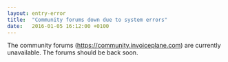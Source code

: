 ```yaml
---
layout: entry-error
title:  "Community forums down due to system errors"
date:   2016-01-05 16:12:00 +0100
---
```

The community forums (https://community.invoiceplane.com) are currently unavailable. The forums should be back soon.